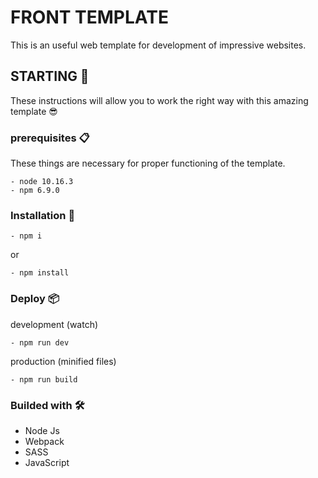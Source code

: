 # FRONT TEMPLATE

This is an useful web template for development of impressive websites.

## STARTING 🚀

These instructions will allow you to work the right way with this amazing template 😎

### prerequisites  📋

These things are necessary for proper functioning of the template.

```
- node 10.16.3
- npm 6.9.0
```

### Installation  🔧

```
- npm i
```
or
```
- npm install
```

### Deploy 📦

development (watch)
```
- npm run dev
```

production (minified files)
```
- npm run build
```

### Builded with 🛠️

 - Node Js
 - Webpack
 - SASS
 - JavaScript


